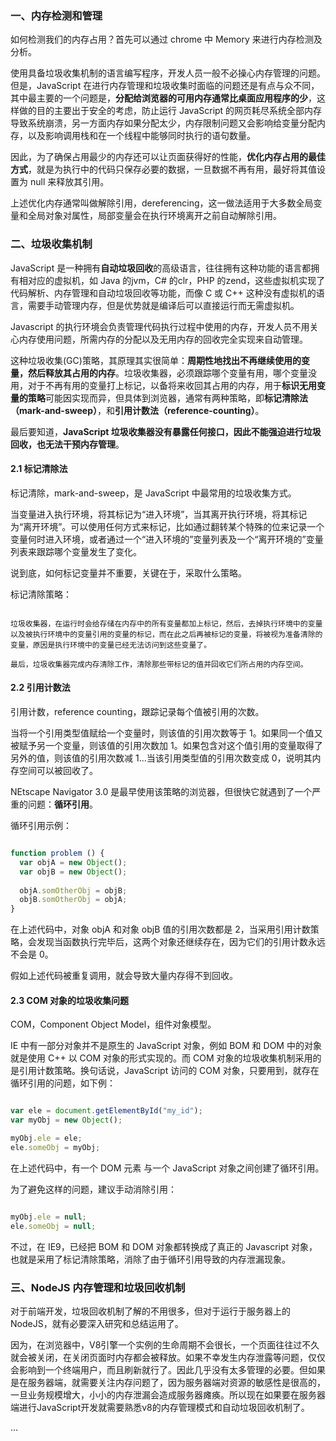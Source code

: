 ### 一、内存检测和管理

如何检测我们的内存占用？首先可以通过 chrome 中 Memory 来进行内存检测及分析。

使用具备垃圾收集机制的语言编写程序，开发人员一般不必操心内存管理的问题。但是，JavaScript 在进行内存管理和垃圾收集时面临的问题还是有点与众不同，其中最主要的一个问题是，**分配给浏览器的可用内存通常比桌面应用程序的少**，这样做的目的主要出于安全的考虑，防止运行 JavaScript 的网页耗尽系统全部内存导致系统崩溃，另一方面内存如果分配太少，内存限制问题又会影响给变量分配内存，以及影响调用栈和在一个线程中能够同时执行的语句数量。

因此，为了确保占用最少的内存还可以让页面获得好的性能，**优化内存占用的最佳方式**，就是为执行中的代码只保存必要的数据，一旦数据不再有用，最好将其值设置为 null 来释放其引用。

上述优化内存通常叫做解除引用，dereferencing，这一做法适用于大多数全局变量和全局对象对属性，局部变量会在执行环境离开之前自动解除引用。


### 二、垃圾收集机制

JavaScript 是一种拥有**自动垃圾回收**的高级语言，往往拥有这种功能的语言都拥有相对应的虚拟机，如 Java 的jvm，C# 的clr，PHP 的zend，这些虚拟机实现了代码解析、内存管理和自动垃圾回收等功能，而像 C 或 C++ 这种没有虚拟机的语言，需要手动管理内存，但是优势就是编译后可以直接运行而无需虚拟机。

Javascript 的执行环境会负责管理代码执行过程中使用的内存，开发人员不用关心内存使用问题，所需内存的分配以及无用内存的回收完全实现来自动管理。

这种垃圾收集(GC)策略，其原理其实很简单：**周期性地找出不再继续使用的变量，然后释放其占用的内存**。垃圾收集器，必须跟踪哪个变量有用，哪个变量没用，对于不再有用的变量打上标记，以备将来收回其占用的内存，用于**标识无用变量的策略**可能因实现而异，但具体到浏览器，通常有两种策略，即**标记清除法（mark-and-sweep）**，和**引用计数法（reference-counting）**。

最后要知道，**JavaScript 垃圾收集器没有暴露任何接口，因此不能强迫进行垃圾回收，也无法干预内存管理**。


#### 2.1 标记清除法

标记清除，mark-and-sweep，是 JavaScript 中最常用的垃圾收集方式。

当变量进入执行环境，将其标记为“进入环境”，当其离开执行环境，将其标记为“离开环境”。可以使用任何方式来标记，比如通过翻转某个特殊的位来记录一个变量何时进入环境，或者通过一个“进入环境的”变量列表及一个“离开环境的”变量列表来跟踪哪个变量发生了变化。

说到底，如何标记变量并不重要，关键在于，采取什么策略。

标记清除策略：

```

垃圾收集器，在运行时会给存储在内存中的所有变量都加上标记，然后，去掉执行环境中的变量以及被执行环境中的变量引用的变量的标记，而在此之后再被标记的变量，将被视为准备清除的变量，原因是执行环境中的变量已经无法访问到这些变量了。

最后，垃圾收集器完成内存清除工作，清除那些带标记的值并回收它们所占用的内存空间。

```


#### 2.2 引用计数法

引用计数，reference counting，跟踪记录每个值被引用的次数。

当将一个引用类型值赋给一个变量时，则该值的引用次数等于 1。如果同一个值又被赋予另一个变量，则该值的引用次数加 1。如果包含对这个值引用的变量取得了另外的值，则该值的引用次数减 1...当该引用类型值的引用次数变成 0，说明其内存空间可以被回收了。

NEtscape Navigator 3.0 是最早使用该策略的浏览器，但很快它就遇到了一个严重的问题：**循环引用**。

循环引用示例：

```javascript

function problem () {
  var objA = new Object();
  var objB = new Object();
  
  objA.somOtherObj = objB;
  objB.somOtherObj = objA;
}

```

在上述代码中，对象 objA 和对象 objB 值的引用次数都是 2，当采用引用计数策略，会发现当函数执行完毕后，这两个对象还继续存在，因为它们的引用计数永远不会是 0。

假如上述代码被重复调用，就会导致大量内存得不到回收。


#### 2.3 COM 对象的垃圾收集问题

COM，Component Object Model，组件对象模型。

IE 中有一部分对象并不是原生的 JavaScript 对象，例如 BOM 和 DOM 中的对象就是使用 C++ 以 COM 对象的形式实现的。而 COM 对象的垃圾收集机制采用的是引用计数策略。换句话说，JavaScript 访问的 COM 对象，只要用到，就存在循环引用的问题，如下例：

```javascript

var ele = document.getElementById("my_id");
var myObj = new Object();

myObj.ele = ele;
ele.someObj = myObj;

```

在上述代码中，有一个 DOM 元素 与一个 JavaScript 对象之间创建了循环引用。

为了避免这样的问题，建议手动消除引用：

```javascript

myObj.ele = null;
ele.someObj = null;

```


不过，在 IE9，已经把 BOM 和 DOM 对象都转换成了真正的 Javascript 对象，也就是采用了标记清除策略，消除了由于循环引用导致的内存泄漏现象。


### 三、NodeJS 内存管理和垃圾回收机制

对于前端开发，垃圾回收机制了解的不用很多，但对于运行于服务器上的NodeJS，就有必要深入研究和总结运用了。

因为，在浏览器中，V8引擎一个实例的生命周期不会很长，一个页面往往过不久就会被关闭，在关闭页面时内存都会被释放。如果不幸发生内存泄露等问题，仅仅会影响到一个终端用户，而且刷新就行了。因此几乎没有太多管理的必要。但如果是在服务器端，就需要关注内存问题了，因为服务器端对资源的敏感性是很高的，一旦业务规模增大，小小的内存泄漏会造成服务器瘫痪。所以现在如果要在服务器端进行JavaScript开发就需要熟悉v8的内存管理模式和自动垃圾回收机制了。

...
